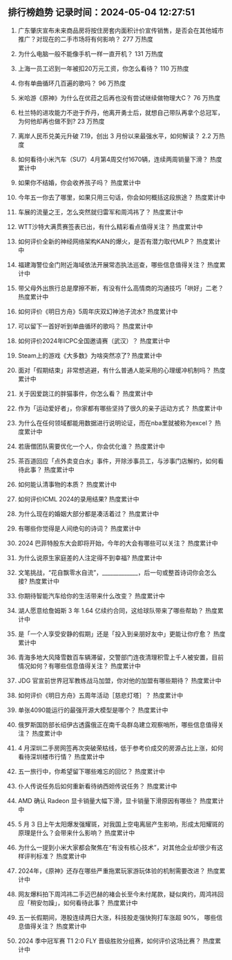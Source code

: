 
## 排行榜趋势 记录时间：2024-05-04 12:27:51
  
  1. 广东肇庆宣布未来商品房将按住房套内面积计价宣传销售，是否会在其他城市推广？对现在的二手市场将有何影响？ 277 万热度
    
  2. 为什么电脑一般不能像手机一样一直开机？ 131 万热度
    
  3. 上海一员工迟到一年被扣20万元工资，你怎么看待？ 110 万热度
    
  4. 你有单曲循环几百遍的歌吗？ 96 万热度
    
  5. 米哈游《原神》为什么在优菈之后再也没有尝试继续做物理大C？ 76 万热度
    
  6. 杜兰特的进攻能力不逊于乔丹，他离开勇士后，就想自己带队再拿个总冠军，为何他却再也做不到? 23 万热度
    
  7. 离岸人民币兑美元升破 7.19，创出 3 月份以来最强水平，如何解读？ 2.2 万热度
    
  8. 如何看待小米汽车（SU7）4月第4周交付1670辆，连续两周销量下滑？ 热度累计中
    
  9. 如果你不结婚，你会收养孩子吗？ 热度累计中
    
  10. 今年五一你去了哪里，如果只用三句话，你会如何概括这段旅途？ 热度累计中
    
  11. 车展的流量之王，怎么突然就归雷军和周鸿祎了？ 热度累计中
    
  12. WTT沙特大满贯赛签表已出，有什么精彩看点值得关注？ 热度累计中
    
  13. 如何评价全新的神经网络架构KAN的爆火，是否有潜力取代MLP？ 热度累计中
    
  14. 福建海警位金门附近海域依法开展常态执法巡查，哪些信息值得关注？ 热度累计中
    
  15. 带父母外出旅行总是摩擦不断，有没有什么高情商的沟通技巧「哄好」二老？ 热度累计中
    
  16. 如何评价《明日方舟》5周年庆双幻神池子流水? 热度累计中
    
  17. 可以留下一首好听到单曲循环的歌吗？ 热度累计中
    
  18. 如何评价2024年ICPC全国邀请赛（武汉）？ 热度累计中
    
  19. Steam上的游戏《大多数》为啥突然凉了? 热度累计中
    
  20. 面对「假期结束」非常想逃避，有什么普通人能采用的心理缓冲机制吗？ 热度累计中
    
  21. 关于因爱跳江的胖猫事件，你怎么看？ 热度累计中
    
  22. 作为「运动爱好者」，你家都有哪些坚持了很久的亲子运动方式？ 热度累计中
    
  23. 为什么在任何领域都能用数据进行说明论证，而在nba里就被称为excel？ 热度累计中
    
  24. 若唐僧团队需要优化一个人，你会优化谁？ 热度累计中
    
  25. 茶百道回应「点外卖变白水」事件，开除涉事员工，与涉事门店解约，如何看待此事？ 热度累计中
    
  26. 如何能认清事物的本质？ 热度累计中
    
  27. 如何评价ICML 2024的录用结果? 热度累计中
    
  28. 为什么现在的婚姻大部分都是凑活着过？ 热度累计中
    
  29. 有哪些你觉得是人间绝句的诗词？ 热度累计中
    
  30. 2024 巴菲特股东大会即将开始，今年的大会有哪些可以关注？ 热度累计中
    
  31. 为什么说原生家庭差的人注定得不到幸福? 热度累计中
    
  32. 文笔挑战，“花自飘零水自流”，_____________，后一句或整首诗词你会怎么接? 热度累计中
    
  33. 你期待智能汽车给你的生活带来什么改变？ 热度累计中
    
  34. 湖人愿意给詹姆斯 3 年 1.64 亿续约合同，这给球队带来了哪些帮助？ 热度累计中
    
  35. 是「一个人享受安静的假期」还是「投入到亲朋好友中」更能让你疗愈？ 热度累计中
    
  36. 青海多地大风降雪数百车辆滞留，交警部门连夜清理积雪上千人被安置，目前情况如何？有哪些信息值得关注？ 热度累计中
    
  37. JDG 官宣前世界冠军教练战马加盟，你对他的加盟有哪些期待？ 热度累计中
    
  38. 如何评价《明日方舟》五周年活动［慈悲灯塔］？ 热度累计中
    
  39. 单张4090能运行的最强开源大模型是哪个？ 热度累计中
    
  40. 俄罗斯国防部长绍伊古透露俄正在南千岛群岛建立观察哨所，哪些信息值得关注？ 热度累计中
    
  41. 4 月深圳二手房网签再次突破荣枯线，低于参考价成交的房源占比上涨，如何看待深圳楼市行情？ 热度累计中
    
  42. 五一旅行中，你希望留下哪些难忘的回忆？ 热度累计中
    
  43. 仆人传说任务后如何重新看待纳西妲传说任务？ 热度累计中
    
  44. AMD 确认 Radeon 显卡销量大幅下滑，显卡销量下滑原因有哪些？ 热度累计中
    
  45. 5 月 3 日上午太阳爆发强耀斑，对我国上空电离层产生影响，形成太阳耀斑的原理是什么？会带来什么影响？ 热度累计中
    
  46. 为什么一提到小米大家都会聚焦在“有没有核心技术”，对其他企业却很少有这样评判标准？ 热度累计中
    
  47. 2024年，《原神》还存在哪些严重拖累玩家游玩体验的机制需要改进？ 热度累计中
    
  48. 网友爆料拍下周鸿祎二手迈巴赫的褚会长至今未付尾款，疑似爽约，周鸿祎回应「稍安勿躁」，如何看待此事？ 热度累计中
    
  49. 五一长假期间，港股连续两日大涨，科技股走强快狗打车涨超 90%， 哪些信息值得关注？ 热度累计中
    
  50. 2024 季中冠军赛 T1 2:0 FLY 晋级胜败分组赛，如何评价这场比赛？ 热度累计中
    